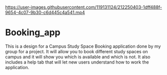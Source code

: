 

https://user-images.githubusercontent.com/119131124/212250403-1dff488f-9654-4c07-9b30-c6d445c4a541.mp4

# Booking_app
This is a design for a Campus Study Space Booking application done by my group for a project. It will allow you to book different study spaces on campus and it will show you which is available and which is not. It also includes a help tab that will let new users understand how to work the application.


